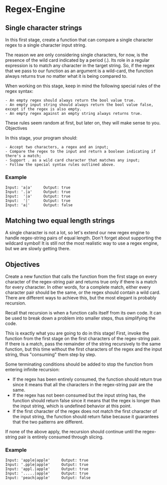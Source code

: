 # Regex-Engine

## Single character strings

In this first stage, create a function that can compare a single character regex
to a single character input string.

The reason we are only considering single characters, for now, is the presence of
the wild card indicated by a period (.). Its role in a regular expression is to
match any character in the target string. So, if the regex that we pass to our function as an argument is a wild-card, the function always returns true no matter what it is being compared to.

When working on this stage, keep in mind the following special rules of the regex syntax:

    - An empty regex should always return the bool value true.
    - An empty input string should always return the bool value false, except if the regex is also empty.
    - An empty regex against an empty string always returns true.

These rules seem random at first, but later on, they will make sense to you.
Objectives

In this stage, your program should:

    - Accept two characters, a regex and an input;
    - Compare the regex to the input and return a boolean indicating if there's a match;
    - Support . as a wild card character that matches any input;
    - Follow the special syntax rules outlined above.

### Example
```
Input: 'a|a'     Output: true
Input: '.|a'     Output: true
Input:  '|a'     Output: true
Input:  '|'      Output: true
Input: 'a|'      Output: false
```

## Matching two equal length strings
A single character is not a lot, so let's extend our new regex engine to handle
regex-string pairs of equal length. Don't forget about supporting the wildcard 
symbol! It is still not the most realistic way to use a regex engine, but we are
slowly getting there.

## Objectives

Create a new function that calls the function from the first stage on every character
of the regex-string pair and returns true only if there is a match for every character.
In other words, for a complete match, either every character pair should be the same,
or the regex should contain a wild card. There are different ways to achieve this, but
the most elegant is probably recursion.

Recall that recursion is when a function calls itself from its own code. It can be
used to break down a problem into smaller steps, thus simplifying the code.

This is exactly what you are going to do in this stage! First, invoke the function
from the first stage on the first characters of the regex-string pair. If there is a match,
pass the remainder of the string recursively to the same function, but this time without
the first characters of the regex and the input string, thus "consuming" them step by step.

Some terminating conditions should be added to stop the function from entering infinite
recursion:

   - If the regex has been entirely consumed, the function should return true
   since it means that all the characters in the regex-string pair are the same.
   - If the regex has not been consumed but the input string has, the function
   should return false since it means that the regex is longer than the input 
   string, which is undefined behavior at this point.
   - If the first character of the regex does not match the first character of 
   the input string, the function should return false because it guarantees that
   the two patterns are different.

If none of the above apply, the recursion should continue until the regex-string
pair is entirely consumed through slicing.

### Example
```
Input: 'apple|apple'     Output: true
Input: '.pple|apple'     Output: true
Input: 'appl.|apple'     Output: true
Input: '.....|apple'     Output: true
Input: 'peach|apple'     Output: false
```
